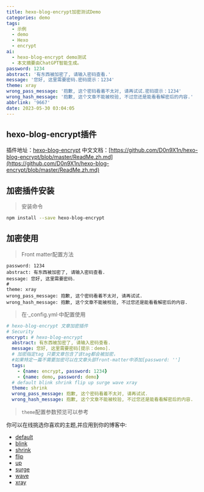 ```yaml
---
title: hexo-blog-encrypt加密测试Demo
categories: demo
tags:
  - 示例
  - demo
  - Hexo
  - encrypt
ai:
  - hexo-blog-encrypt demo测试
  - 本文摘要由ChatGPT智能生成。
password: 1234
abstract: '有东西被加密了, 请输入密码查看.'
message: '您好, 这里需要密码.密码提示：1234'
theme: xray
wrong_pass_message: '抱歉, 这个密码看着不太对, 请再试试.密码提示：1234'
wrong_hash_message: '抱歉, 这个文章不能被校验, 不过您还是能看看解密后的内容.'
abbrlink: '9667'
date: 2023-05-30 03:04:05
---
```

## hexo-blog-encrypt插件

插件地址：[hexo-blog-encrypt](https://github.com/D0n9X1n/hexo-blog-encrypt)
中文文档：[https://github.com/D0n9X1n/hexo-blog-encrypt/blob/master/ReadMe.zh.md](https://github.com/D0n9X1n/hexo-blog-encrypt/blob/master/ReadMe.zh.md)

## 加密插件安装

> 安装命令

```bash
npm install --save hexo-blog-encrypt
```

## 加密使用

> Front matter配置方法

```MD
password: 1234
abstract: 有东西被加密了, 请输入密码查看.
message: 您好, 这里需要密码.
# 
theme: xray
wrong_pass_message: 抱歉, 这个密码看着不太对, 请再试试.
wrong_hash_message: 抱歉, 这个文章不能被校验, 不过您还是能看看解密后的内容.
```

> 在·_config.yml·中配置使用

```yml
# hexo-blog-encrypt 文章加密插件
# Security
encrypt: # hexo-blog-encrypt
  abstract: 有东西被加密了, 请输入密码查看.
  message: 您好, 这里需要密码[提示：demo].
  # 加密指定tag 只要文章包含了该tag都会被加密，
  #如果特定一篇不需要加密可以在文章头部front-matter中添加[password: '']
  tags:
    - {name: encrypt, password: 1234}
    - {name: demo, password: demo}
  # default blink shrink flip up surge wave xray
  theme: shrink
  wrong_pass_message: 抱歉, 这个密码看着不太对, 请再试试.
  wrong_hash_message: 抱歉, 这个文章不能被校验, 不过您还是能看看解密后的内容.
```

> `theme`配置参数预览可以参考

你可以在线挑选你喜欢的主题,并应用到你的博客中:

+ [default](https://mhexo.github.io/2020/12/23/Theme-Test-Default/)
+ [blink](https://mhexo.github.io/2020/12/23/Theme-Test-Blink/)
+ [shrink](https://mhexo.github.io/2020/12/23/Theme-Test-Shrink/)
+ [flip](https://mhexo.github.io/2020/12/23/Theme-Test-Flip/)
+ [up](https://mhexo.github.io/2020/12/23/Theme-Test-Up/)
+ [surge](https://mhexo.github.io/2020/12/23/Theme-Test-Surge/)
+ [wave](https://mhexo.github.io/2020/12/23/Theme-Test-Wave/)
+ [xray](https://mhexo.github.io/2020/12/23/Theme-Test-Xray/)
